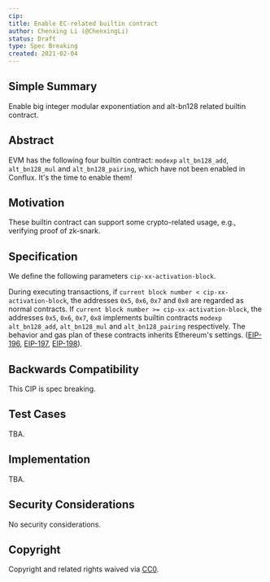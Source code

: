 ```yaml
---
cip: 
title: Enable EC-related builtin contract
author: Chenxing Li (@ChenxingLi)
status: Draft
type: Spec Breaking
created: 2021-02-04
---
```


## Simple Summary
Enable big integer modular exponentiation and alt-bn128 related builtin contract. 

## Abstract
EVM has the following four builtin contract: `modexp` `alt_bn128_add`, `alt_bn128_mul` and `alt_bn128_pairing`, which have not been enabled in Conflux. It's the time to enable them!   

## Motivation
These builtin contract can support some crypto-related usage, e.g., verifying proof of zk-snark. 

## Specification
<!--The technical specification should describe the syntax and semantics of any new feature. The specification should be detailed enough to allow competing, interoperable implementations for any of the current Conflux platforms ([conflux-rust](https://github.com/Conflux-Chain/conflux-rust)).-->

We define the following parameters `cip-xx-activation-block`.

During executing transactions, if `current block number < cip-xx-activation-block`, the addresses `0x5`, `0x6`, `0x7` and `0x8` are regarded as normal contracts. If `current block number >= cip-xx-activation-block`, the addresses `0x5`, `0x6`, `0x7`, `0x8` implements builtin contracts `modexp` `alt_bn128_add`, `alt_bn128_mul` and `alt_bn128_pairing` respectively. The behavior and gas plan of these contracts inherits Ethereum's settings. ([EIP-196](https://github.com/ethereum/EIPs/blob/master/EIPS/eip-196.md), [EIP-197](https://github.com/ethereum/EIPs/blob/master/EIPS/eip-197.md), [EIP-198](https://github.com/ethereum/EIPs/blob/master/EIPS/eip-198.md)). 

## Backwards Compatibility

This CIP is spec breaking. 

## Test Cases

TBA.

## Implementation

TBA.

## Security Considerations

No security considerations. 


## Copyright
Copyright and related rights waived via [CC0](https://creativecommons.org/publicdomain/zero/1.0/).
